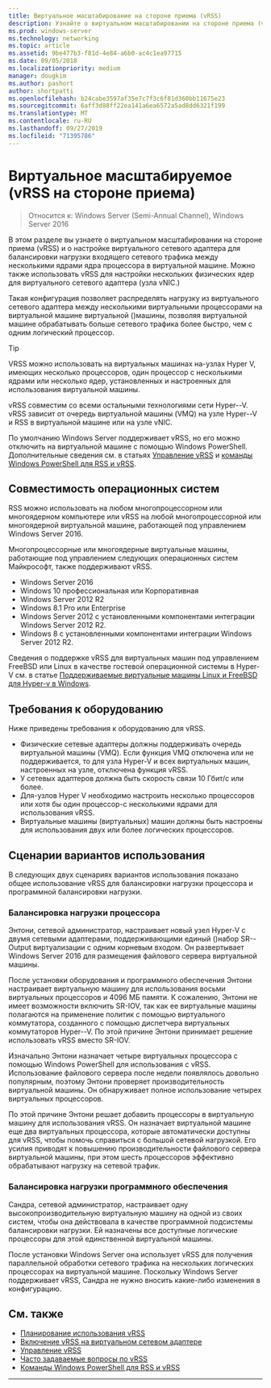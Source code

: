 ```yaml
---
title: Виртуальное масштабирование на стороне приема (vRSS)
description: Узнайте о виртуальном масштабировании на стороне приема (vRSS) в Windows Server и о настройке виртуального сетевого адаптера для балансировки нагрузки входящего сетевого трафика между несколькими ядрами ядра процессора в виртуальной машине. Кроме того, можно настроить несколько физических ядер для виртуального сетевого адаптера узла (vNIC).
ms.prod: windows-server
ms.technology: networking
ms.topic: article
ms.assetid: 9be477b3-f81d-4e84-a6b0-ac4c1ea97715
ms.date: 09/05/2018
ms.localizationpriority: medium
manager: dougkim
ms.author: pashort
author: shortpatti
ms.openlocfilehash: b24cabe3597af35e7c7f3c6f81d360bb11675e23
ms.sourcegitcommit: 6aff3d88ff22ea141a6ea6572a5ad8dd6321f199
ms.translationtype: MT
ms.contentlocale: ru-RU
ms.lasthandoff: 09/27/2019
ms.locfileid: "71395786"
---
```

# <a name="virtual-receive-side-scaling-vrss"></a>Виртуальное масштабируемое \(vRSS на стороне приема\)

>Относится к: Windows Server (Semi-Annual Channel), Windows Server 2016

В этом разделе вы узнаете о виртуальном масштабировании на стороне приема (vRSS) и о настройке виртуального сетевого адаптера для балансировки нагрузки входящего сетевого трафика между несколькими ядрами ядра процессора в виртуальной машине. Можно также использовать vRSS для настройки нескольких физических ядер для виртуального сетевого адаптера \(узла vNIC.\)

Такая конфигурация позволяет распределять нагрузку из виртуального сетевого адаптера между несколькими виртуальными процессорами на виртуальной машине виртуальной \(\)машины, позволяя виртуальной машине обрабатывать больше сетевого трафика более быстро, чем с одним логический процессор.

>[!TIP]
>VRSS можно использовать на виртуальных машинах на\-узлах Hyper V, имеющих несколько процессоров, один процессор с несколькими ядрами или несколько ядер, установленных и настроенных для использования виртуальной машины.

vRSS совместим со всеми остальными технологиями сети Hyper\--V. vRSS зависит от очередь виртуальной машины \(VMQ\) на узле Hyper\--V и RSS в виртуальной машине или на узле vNIC.

По умолчанию Windows Server поддерживает vRSS, но его можно отключить на виртуальной машине с помощью Windows PowerShell. Дополнительные сведения см. в статьях [Управление vRSS](vrss-manage.md) и [команды Windows PowerShell для RSS и vRSS](vrss-wps.md).



## <a name="operating-system-compatibility"></a>Совместимость операционных систем

RSS можно использовать на любом многопроцессорном или многоядерном компьютере или vRSS на любой многопроцессорной или многоядерной виртуальной машине, работающей под управлением Windows Server 2016.

Многопроцессорные или многоядерные виртуальные машины, работающие под управлением следующих операционных систем Майкрософт, также поддерживают vRSS.

- Windows Server 2016
- Windows 10 профессиональная или Корпоративная
- Windows Server 2012 R2
- Windows 8.1 Pro или Enterprise
- Windows Server 2012 с установленными компонентами интеграции Windows Server 2012 R2.
- Windows 8 с установленными компонентами интеграции Windows Server 2012 R2.

Сведения о поддержке vRSS для виртуальных машин под управлением FreeBSD или Linux в качестве гостевой операционной системы в Hyper-V см. в статье [Поддерживаемые виртуальные машины Linux и FreeBSD для Hyper-v в Windows](https://docs.microsoft.com/windows-server/virtualization/hyper-v/Supported-Linux-and-FreeBSD-virtual-machines-for-Hyper-V-on-Windows).
  
## <a name="hardware-requirements"></a>Требования к оборудованию

Ниже приведены требования к оборудованию для vRSS.
 
- Физические сетевые адаптеры должны поддерживать очередь виртуальной машины \(VMQ\). Если функция VMQ отключена или не поддерживается, то для узла Hyper\-V и всех виртуальных машин, настроенных на узле, отключена функция vRSS.
- У сетевых адаптеров должна быть скорость связи 10 Гбит/с или более.
- Для\-узлов Hyper V необходимо настроить несколько процессоров или хотя бы один процессор\-с несколькими ядрами для использования vRSS.
- Виртуальные машины \(виртуальных\) машин должны быть настроены для использования двух или более логических процессоров.


## <a name="use-case-scenarios"></a>Сценарии вариантов использования

В следующих двух сценариях вариантов использования показано общее использование vRSS для балансировки нагрузки процессора и программной балансировки нагрузки.

### <a name="processor-load-balancing"></a>Балансировка нагрузки процессора
  
Энтони, сетевой администратор, настраивает новый узел Hyper-V с двумя сетевыми адаптерами, поддерживающими единый \(\)набор SR\--Output виртуализации с одним корневым входом. Он развертывает Windows Server 2016 для размещения файлового сервера виртуальной машины.

После установки оборудования и программного обеспечения Энтони настраивает виртуальную машину для использования восьми виртуальных процессоров и 4096 МБ памяти. К сожалению, Энтони не имеет возможности включить SR\-IOV, так как ее виртуальные машины полагаются на применение политик с помощью виртуального коммутатора, созданного с помощью диспетчера виртуальных коммутаторов Hyper\--V. По этой причине Энтони принимает решение использовать vRSS вместо SR\-IOV.

Изначально Энтони назначает четыре виртуальных процессора с помощью Windows PowerShell для использования с vRSS. Использование файлового сервера после недели появлялось довольно популярным, поэтому Энтони проверяет производительность виртуальной машины.  Он обнаруживает полное использование четырех виртуальных процессоров.

По этой причине Энтони решает добавить процессоры в виртуальную машину для использования vRSS.  Он назначает виртуальной машине еще два виртуальных процессора, которые автоматически доступны для vRSS, чтобы помочь справиться с большой сетевой нагрузкой. Его усилия приводят к повышению производительности файлового сервера виртуальной машины, при этом шесть процессоров эффективно обрабатывают нагрузку на сетевой трафик.


### <a name="software-load-balancing"></a>Балансировка нагрузки программного обеспечения

Сандра, сетевой администратор, настраивает одну высокопроизводительную виртуальную машину на одной из своих систем, чтобы она действовала в качестве программной подсистемы балансировки нагрузки. Ей назначены все доступные логические процессоры для этой единственной виртуальной машины.

После установки Windows Server она использует vRSS для получения параллельной обработки сетевого трафика на нескольких логических процессорах на виртуальной машине. Поскольку Windows Server поддерживает vRSS, Сандра не нужно вносить какие-либо изменения в конфигурацию.


## <a name="related-topics"></a>См. также

- [Планирование использования vRSS](vrss-plan.md)
- [Включение vRSS на виртуальном сетевом адаптере](vrss-enable.md)
- [Управление vRSS](vrss-manage.md)
- [Часто задаваемые вопросы по vRSS](vrss-faq.md)
- [Команды Windows PowerShell для RSS и vRSS](vrss-wps.md)

---
